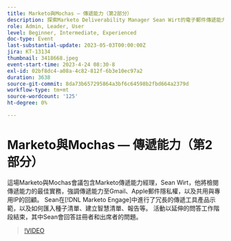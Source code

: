 ```yaml
---
title: Marketo與Mochas — 傳遞能力（第2部分）
description: 探索Marketo Deliverability Manager Sean Wirt的電子郵件傳遞能力最佳實務，包括Gmail策略、Apple Mail隱私權、共用與專用IP，以及Marketo Engage傳遞能力工具的詳細示範、種子清單、智慧清單及報告。
role: Admin, Leader, User
level: Beginner, Intermediate, Experienced
doc-type: Event
last-substantial-update: 2023-05-03T00:00:00Z
jira: KT-13134
thumbnail: 3418668.jpeg
event-start-time: 2023-4-24 08:30-8
exl-id: 02bf8dc4-a08a-4c82-812f-6b3e10ec97a2
duration: 3638
source-git-commit: 8da73b657295864a3bf6c64598b2fbd664a2379d
workflow-type: tm+mt
source-wordcount: '125'
ht-degree: 0%

---
```


# Marketo與Mochas — 傳遞能力（第2部分）

這場Marketo與Mochas會議包含Marketo傳遞能力經理，Sean Wirt，他將檢閱傳遞能力的最佳實務，強調傳遞能力至Gmail、Apple郵件隱私權，以及共用與專用IP的回顧。 Sean在[!DNL Marketo Engage]中進行了冗長的傳遞工具產品示範，以及如何匯入種子清單、建立智慧清單、報告等。 活動以延伸的問答工作階段結束，其中Sean會回答註冊者和出席者的問題。

>[!VIDEO](https://video.tv.adobe.com/v/3418668/?learn=on)

